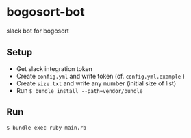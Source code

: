 bogosort-bot
====

slack bot for bogosort

## Setup

- Get slack integration token
- Create `config.yml` and write token (cf. `config.yml.example` )
- Create `size.txt` and write any number (initial size of list)
- Run `$ bundle install --path=vendor/bundle`

## Run

```shell
$ bundle exec ruby main.rb
```

